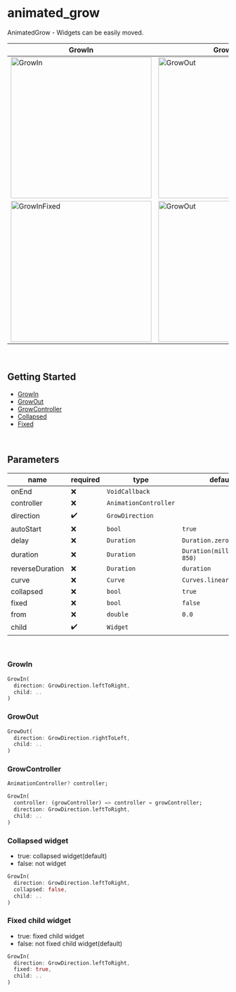 # animated_grow
AnimatedGrow - Widgets can be easily moved.

|GrowIn|GrowOut|
|-|-|
|<img src="https://github.com/user-attachments/assets/3aab7800-5513-4324-a0e7-ffef2c5f5528" alt="GrowIn"  width="320">|<img src="https://github.com/user-attachments/assets/ec587eec-34e4-4717-8b3b-e346ec218bd6" alt="GrowOut" width="320">|
|<img src="https://github.com/user-attachments/assets/44b58bf6-2319-42a6-bdb3-82aca69890fc" alt="GrowInFixed"  width="320">|<img src="https://github.com/user-attachments/assets/aa9637a5-0c63-4dcc-a5c9-3fb0032b8094" alt="GrowOut" width="320">|

<br/>

## Getting Started
- [GrowIn](#growin)
- [GrowOut](#growout)
- [GrowController](#growcontroller)
- [Collapsed](#collapsed-widget)
- [Fixed](#fixed-child-widget)

<br/>

## Parameters
| name            | required           | type                  | default                       |
|-----------------|--------------------|-----------------------|-------------------------------|
| onEnd           | :x:                | `VoidCallback`        |                               |
| controller      | :x:                | `AnimationController` |                               |
| direction       | :heavy_check_mark: | `GrowDirection`       |                               |
| autoStart       | :x:                | `bool`                | `true`                        |
| delay           | :x:                | `Duration`            | `Duration.zero`               |
| duration        | :x:                | `Duration`            | `Duration(milliseconds: 850)` |
| reverseDuration | :x:                | `Duration`            | `duration`                    |
| curve           | :x:                | `Curve`               | `Curves.linear`               |
| collapsed       | :x:                | `bool`                | `true`                        |
| fixed           | :x:                | `bool`                | `false`                       |
| from            | :x:                | `double`              | `0.0`                         |
| child           | :heavy_check_mark: | `Widget`              |                               | 

<br/>

### GrowIn
```dart
GrowIn(
  direction: GrowDirection.leftToRight,
  child: ..
)
```

### GrowOut
```dart
GrowOut(
  direction: GrowDirection.rightToLeft,
  child: ..
)
```

### GrowController
```dart
AnimationController? controller;

GrowIn(
  controller: (growController) => controller = growController;
  direction: GrowDirection.leftToRight,
  child: ..
)
```

### Collapsed widget
- true: collapsed widget(default)
- false: not widget

```dart
GrowIn(
  direction: GrowDirection.leftToRight,
  collapsed: false,
  child: ..
)
```

### Fixed child widget
- true: fixed child widget
- false: not fixed child widget(default)

```dart
GrowIn(
  direction: GrowDirection.leftToRight,
  fixed: true,
  child: ..
)
```